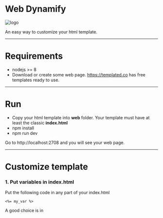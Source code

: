 # Web Dynamify

![logo](https://raw.githubusercontent.com/wiki/rad-frameworks/web-dynamify/logo-500x214.png)

An easy way to customize your html template.

---

# Requirements

- nodejs >= 8
- Download or create some web page. https://templated.co has free templates ready to use.

---

# Run

- Copy your html template into **web** folder. Your template must have at least the classic **index.html**
- npm install
- npm run dev

Go to http://localhost:2708 and you will see your web page.

---

# Customize template

### 1. Put variables in index.html

Put the following code in any part of your index.html


```
<%= my_var %>
```
A good choice is in <title> tag to learning purposes.


```
<title><%= my_var %></title>
```

This variable syntax is the part of nodejs framework called **EJS**. [Here](https://github.com/mde/ejs/blob/master/docs/syntax.md) more examples with ejs variables.

### 2. create variables in json

**web/index.html** is default associated to **variables/index.json** in variables folder. So in this file **variables/index.json**, create a var called **my_var**

```json
{
  "my_var": "my awesome page"
}
```

If you started with **npm run dev**, just refresh the page and you will see **my awesome page** in the title of your web.

---

# More pages

If you need to add dynamic content to another pages like :

- about.html
- Blog.html
- /form/contact.html

You just need to create its twins **variables** folder but with .json extension :

```
├── web/
│   ├── index.html
│   ├── about.html
│   ├── Blog.html
│   ├── form/
│       ├── contact.html
├── variables/
│   ├── index.json
│   └── about.json
│   └── Blog.json
│   ├── form/
│       ├── contact.json
```

# Security

If you want to protect your prototype, just export these variables before the server start:

```
export ENABLE_SECURITY=true
export AUTH_USER=noelle
export AUTH_PASSWORD=changeme
```

And next time yo access to http://localhost:2708, a prompt will ask your for user and password

# Technologies

- nodejs
- ejs
- html

# Roadmap

- more examples of ejs variables
- external service instead local json

# Contributors

Thanks goes to these wonderful people :

<table>
  <tbody>
    <td>
      <img src="https://avatars0.githubusercontent.com/u/3322836?s=460&v=4" width="100px;"/>
      <br />
      <label><a href="http://jrichardsz.github.io/">Richard Leon</a></label>
      <br />
    </td>    
  </tbody>
</table>

# License
Web-Dynamify is open-sourced software licensed under the [MIT license](https://choosealicense.com/licenses/mit/). Frameworks and libraries has it own licenses

Enjoy :)


https://github.com/duketemon/web-speech-recorder
https://gist.github.com/nowucca/5194018
<a href="https://www.flaticon.com/free-icons/microphone" title="microphone icons">Microphone icons created by Freepik - Flaticon</a>

